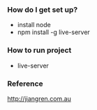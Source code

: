 ### How do I get set up? ###

* install node
* npm install -g live-server


### How to run project ###

* live-server

### Reference ###

http://jiangren.com.au
